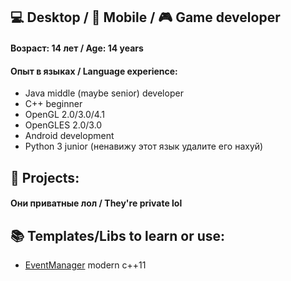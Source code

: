## 💻 Desktop / 📱 Mobile / 🎮 Game developer

#### Возраст: 14 лет / Age: 14 years
#### Опыт в языках / Language experience:
* Java middle (maybe senior) developer
* C++ beginner
* OpenGL 2.0/3.0/4.1
* OpenGLES 2.0/3.0
* Android development
* Python 3 junior (ненавижу этот язык удалите его нахуй)

## 📂 Projects:
#### Они приватные лол / They're private lol

## 📚 Templates/Libs to learn or use:
* [EventManager](https://github.com/TheXSVV/EventManager) modern c++11
